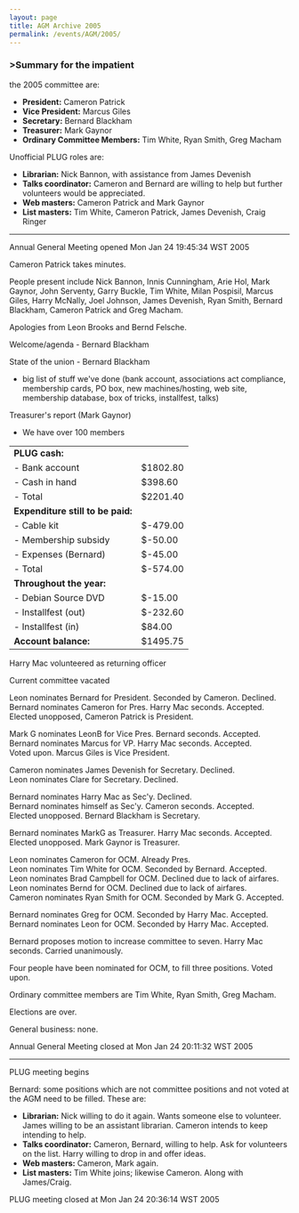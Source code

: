```yaml
---
layout: page
title: AGM Archive 2005
permalink: /events/AGM/2005/
---
```


<h3>>Summary for the impatient</h3>

<p> the 2005 committee are:
<ul>
<li><b>President:</b> Cameron Patrick
<li><b>Vice President:</b> Marcus Giles
<li><b>Secretary:</b> Bernard Blackham
<li><b>Treasurer:</b> Mark Gaynor
<li><b>Ordinary Committee Members:</b> Tim White, Ryan Smith, Greg Macham

</ul>
<p>Unofficial PLUG roles are:
<ul>
<li><b>Librarian:</b> Nick Bannon, with assistance from James Devenish
<li><b>Talks coordinator:</b> Cameron and Bernard are willing to help
but further volunteers would be appreciated.
<li><b>Web masters:</b> Cameron Patrick and Mark Gaynor
<li><b>List masters:</b> Tim White, Cameron Patrick, James Devenish, Craig Ringer
</ul>
<!--break-->
<hr>
<p>Annual General Meeting opened Mon Jan 24 19:45:34 WST 2005
<p>Cameron Patrick takes minutes.
<p>People present include Nick Bannon, Innis Cunningham, Arie Hol,
Mark Gaynor, John Serventy, Garry Buckle, Tim White, Milan Pospisil,
Marcus Giles, Harry McNally, Joel Johnson, James Devenish, Ryan Smith,
Bernard Blackham, Cameron Patrick and Greg Macham.
<p>Apologies from Leon Brooks and Bernd Felsche.
<p>Welcome/agenda - Bernard Blackham
<p>State of the union - Bernard Blackham
<ul><li>big list of stuff we've done (bank account, associations act compliance,
    membership cards, PO box, new machines/hosting, web site, membership
    database, box of tricks, installfest, talks)
</ul>
<p>Treasurer's report (Mark Gaynor)
<ul>
<li>We have over 100 members
</ul>
<table summary="">
<tr><td><b>PLUG cash:</b></td></tr>
<tr><td>- Bank account</td><td>$1802.80</td></tr>

<tr><td>- Cash in hand</td><td>$398.60</td></tr>
<tr><td>- Total</td><td>$2201.40</td>
<tr><td><b>Expenditure still to be paid:</b></td></tr>
<tr><td>- Cable kit</td><td>$-479.00</td></tr>
<tr><td>- Membership subsidy</td><td>$-50.00</td></tr>
<tr><td>- Expenses (Bernard)</td><td>$-45.00</td></tr>

<tr><td>- Total</td><td>$-574.00</td></tr>
<tr><td><b>Throughout the year:</b></td></tr>
<tr><td>- Debian Source DVD</td><td>$-15.00</td></tr>
<tr><td>- Installfest (out)</td><td>$-232.60</td></tr>
<tr><td>- Installfest (in)</td><td>$84.00</td></tr>
<tr><td><b>Account balance:</b></td><td>$1495.75</td></tr>

</table>
<p>Harry Mac volunteered as returning officer
<p>Current committee vacated
<p>Leon nominates Bernard for President. Seconded by Cameron. Declined.<br>
Bernard nominates Cameron for Pres. Harry Mac seconds. Accepted.<br>
Elected unopposed, Cameron Patrick is President.
<p>Mark G nominates LeonB for Vice Pres. Bernard seconds. Accepted.<br>
Bernard nominates Marcus for VP. Harry Mac seconds. Accepted.<br>
Voted upon. Marcus Giles is Vice President.
<p>Cameron nominates James Devenish for Secretary. Declined.<br>
Leon nominates Clare for Secretary. Declined.<br>

Bernard nominates Harry Mac as Sec'y. Declined.<br>
Bernard nominates himself as Sec'y. Cameron seconds. Accepted.<br>
Elected unopposed. Bernard Blackham is Secretary.
<p>Bernard nominates MarkG as Treasurer. Harry Mac seconds. Accepted.<br>
Elected unopposed. Mark Gaynor is Treasurer.
<p>Leon nominates Cameron for OCM. Already Pres.<br>
Leon nominates Tim White for OCM. Seconded by Bernard. Accepted.<br>
Leon nominates Brad Campbell for OCM. Declined due to lack of airfares.<br>
Leon nominates Bernd for OCM. Declined due to lack of airfares.<br>
Cameron nominates Ryan Smith for OCM. Seconded by Mark G. Accepted.<br>

Bernard nominates Greg for OCM. Seconded by Harry Mac. Accepted.<br>
Bernard nominates Leon for OCM. Seconded by Harry Mac. Accepted.
<p>Bernard proposes motion to increase committee to seven. Harry
Mac seconds. Carried unanimously.
<p>Four people have been nominated for OCM, to fill three positions.
Voted upon.
<p>Ordinary committee members are Tim White, Ryan Smith, Greg Macham.
<p>Elections are over.
<p>General business: none.
<p>Annual General Meeting closed at Mon Jan 24 20:11:32 WST 2005
<hr>
<p>PLUG meeting begins
<p>Bernard: some positions which are not committee positions and not
voted at the AGM need to be filled. These are:
<ul>
<li><b>Librarian:</b>
   Nick willing to do it again. Wants someone else to volunteer.
   James willing to be an assistant librarian.
   Cameron intends to keep intending to help.

<li><b>Talks coordinator:</b>
   Cameron, Bernard, willing to help. Ask for volunteers on the list.
   Harry willing to drop in and offer ideas.
<li><b>Web masters:</b>
   Cameron, Mark again.
<li><b>List masters:</b>
   Tim White joins; likewise Cameron. Along with James/Craig.
</ul>
<p>PLUG meeting closed at Mon Jan 24 20:36:14 WST 2005
